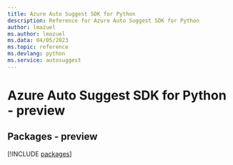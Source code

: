 ```yaml
---
title: Azure Auto Suggest SDK for Python
description: Reference for Azure Auto Suggest SDK for Python
author: lmazuel
ms.author: lmazuel
ms.data: 04/05/2023
ms.topic: reference
ms.devlang: python
ms.service: autosuggest
---
```

# Azure Auto Suggest SDK for Python - preview
## Packages - preview
[!INCLUDE [packages](auto-suggest-index.md)]